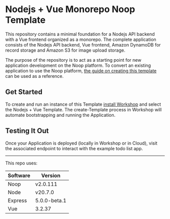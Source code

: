 # Nodejs + Vue Monorepo Noop Template

This repository contains a minimal foundation for a Nodejs API backend with a Vue frontend organized as a monorepo. The complete application consists of the Nodejs API backend, Vue frontend, Amazon DynamoDB for record storage and Amazon S3 for image upload storage.

The purpose of the repository is to act as a starting point for new application development on the Noop platform. To convert an existing application to use the Noop platform, [the guide on creating this template](https://noop.dev/blog/launch-nodejs-vue-app) can be used as a reference.

## Get Started

To create and run an instance of this Template [install Workshop](https://noop.dev/docs/installation/) and select the Nodejs + Vue Template. The create-Template process in Workshop will automate bootstrapping and running the Application.

## Testing It Out

Once your Application is deployed (locally in Workshop or in Cloud), visit the associated endpoint to interact with the example todo list app.

-----

This repo uses:

| Software   | Version        |
|------------|----------------|
| Noop       | v2.0.111       |
| Node       | v20.7.0        |
| Express    | 5.0.0-beta.1   |
| Vue        | 3.2.37         |
